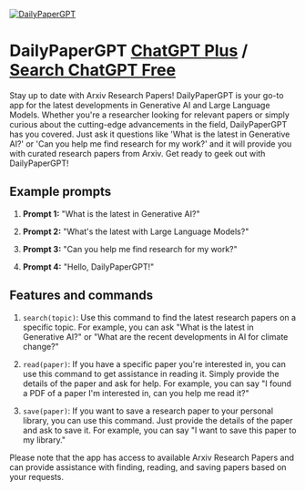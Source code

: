 
[![DailyPaperGPT](https://files.oaiusercontent.com/file-FfDwUOFlpwcJ3mboEP6X9jgu?se=2123-10-18T18%3A47%3A58Z&sp=r&sv=2021-08-06&sr=b&rscc=max-age%3D31536000%2C%20immutable&rscd=attachment%3B%20filename%3DDALL%25C2%25B7E%25202023-11-11%252010.47.31%2520-%2520Create%2520an%2520image%2520of%2520a%2520beautiful%252C%2520futuristic%2520landscape%2520with%2520lush%2520greenery%252C%2520symbolizing%2520a%2520harmonious%2520blend%2520of%2520nature%2520and%2520advanced%2520technology.%2520The%2520scene%2520s.png&sig=6tPqJmo%2BBug5ZOwrYWHO2mnF3qa96oXwYHGcopU6wnQ%3D)](https://chat.openai.com/g/g-mWoVC03t8-dailypapergpt)

# DailyPaperGPT [ChatGPT Plus](https://chat.openai.com/g/g-mWoVC03t8-dailypapergpt) / [Search ChatGPT Free](https://gptcall.net/index.html#/?search=DailyPaperGPT)

Stay up to date with Arxiv Research Papers! DailyPaperGPT is your go-to app for the latest developments in Generative AI and Large Language Models. Whether you're a researcher looking for relevant papers or simply curious about the cutting-edge advancements in the field, DailyPaperGPT has you covered. Just ask it questions like 'What is the latest in Generative AI?' or 'Can you help me find research for my work?' and it will provide you with curated research papers from Arxiv. Get ready to geek out with DailyPaperGPT!

## Example prompts

1. **Prompt 1:** "What is the latest in Generative AI?"

2. **Prompt 2:** "What's the latest with Large Language Models?"

3. **Prompt 3:** "Can you help me find research for my work?"

4. **Prompt 4:** "Hello, DailyPaperGPT!"

## Features and commands

1. `search(topic)`: Use this command to find the latest research papers on a specific topic. For example, you can ask "What is the latest in Generative AI?" or "What are the recent developments in AI for climate change?"

2. `read(paper)`: If you have a specific paper you're interested in, you can use this command to get assistance in reading it. Simply provide the details of the paper and ask for help. For example, you can say "I found a PDF of a paper I'm interested in, can you help me read it?"

3. `save(paper)`: If you want to save a research paper to your personal library, you can use this command. Just provide the details of the paper and ask to save it. For example, you can say "I want to save this paper to my library."

Please note that the app has access to available Arxiv Research Papers and can provide assistance with finding, reading, and saving papers based on your requests.


